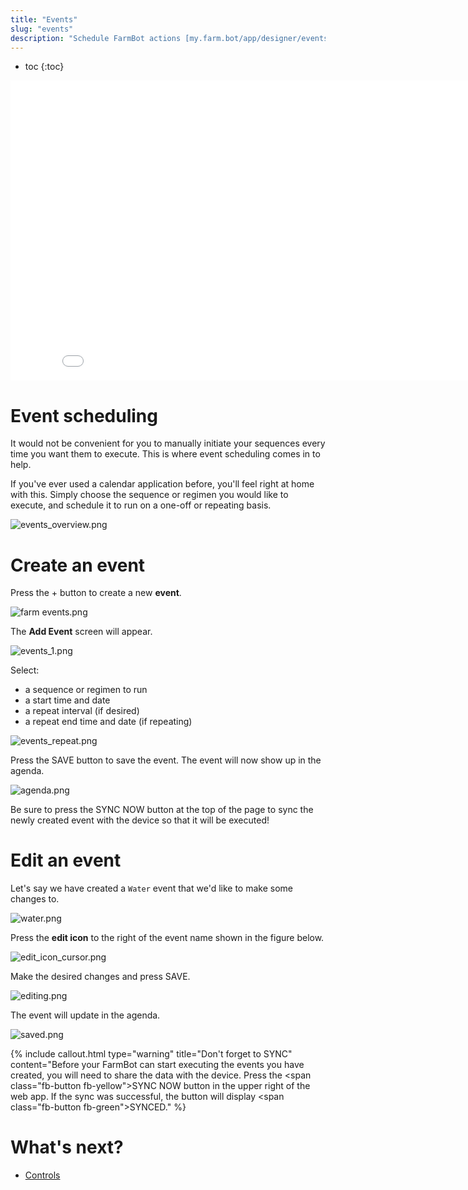 ```yaml
---
title: "Events"
slug: "events"
description: "Schedule FarmBot actions [my.farm.bot/app/designer/events](https://my.farm.bot/app/designer/events)"
---
```


* toc
{:toc}


<iframe class="embedly-embed" src="//cdn.embedly.com/widgets/media.html?src=https%3A%2F%2Fwww.youtube.com%2Fembed%2Fvideoseries%3Flist%3DPLMhsMRlKjcNIYlDKDdKvPQuHqBjjS1ZGc&url=http%3A%2F%2Fwww.youtube.com%2Fwatch%3Fv%3DGVb4fYaqy2M&image=https%3A%2F%2Fi.ytimg.com%2Fvi%2FGVb4fYaqy2M%2Fhqdefault.jpg&key=02466f963b9b4bb8845a05b53d3235d7&type=text%2Fhtml&schema=youtube" width="854" height="480" scrolling="no" frameborder="0" allowfullscreen></iframe>



# Event scheduling

It would not be convenient for you to manually initiate your sequences every time you want them to execute. This is where event scheduling comes in to help.

If you've ever used a calendar application before, you'll feel right at home with this. Simply choose the sequence or regimen you would like to execute, and schedule it to run on a one-off or repeating basis.

![events_overview.png](_images/events_overview.png)



# Create an event

Press the <span class="fb-circle-button fb-purple">+</span> button to create a new **event**.

![farm events.png](_images/farm_events.png)

The **Add Event** screen will appear.

![events_1.png](_images/events_1.png)

Select:
* a sequence or regimen to run
* a start time and date
* a repeat interval (if desired)
* a repeat end time and date (if repeating)

![events_repeat.png](_images/events_repeat.png)

Press the <span class="fb-button fb-purple">SAVE</span> button to save the event. The event will now show up in the agenda.

![agenda.png](_images/agenda.png)

Be sure to press the <span class="fb-button fb-yellow">SYNC NOW</span> button at the top of the page to sync the newly created event with the device so that it will be executed!

# Edit an event

Let's say we have created a `Water` event that we'd like to make some changes to.

![water.png](_images/water.png)

Press the **edit icon** to the right of the event name shown in the figure below.

![edit_icon_cursor.png](_images/edit_icon_cursor.png)

Make the desired changes and press <span class="fb-button fb-purple">SAVE</span>.

![editing.png](_images/editing.png)

The event will update in the agenda.

![saved.png](_images/saved.png)



{%
include callout.html
type="warning"
title="Don't forget to SYNC"
content="Before your FarmBot can start executing the events you have created, you will need to share the data with the device. Press the <span class=\"fb-button fb-yellow\">SYNC NOW</span> button in the upper right of the web app. If the sync was successful, the button will display <span class=\"fb-button fb-green\">SYNCED</span>."
%}


# What's next?

 * [Controls](../Web-App/controls.md)
